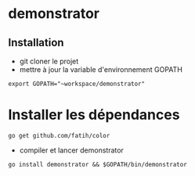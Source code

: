 # demonstrator
## Installation
* git cloner le projet
* mettre à jour la variable d'environnement GOPATH

`
export GOPATH="~workspace/demonstrator"
`

# Installer les dépendances
`
go get github.com/fatih/color
`

* compiler et lancer demonstrator

`
go install demonstrator && $GOPATH/bin/demonstrator
`
